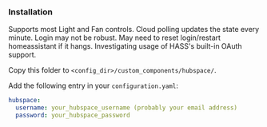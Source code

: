 ### Installation

Supports most Light and Fan controls. Cloud polling updates the state every minute. Login may not be robust. May need to reset login/restart homeassistant if it hangs. Investigating usage of HASS's built-in OAuth support.

Copy this folder to `<config_dir>/custom_components/hubspace/`.

Add the following entry in your `configuration.yaml`:

```yaml
hubspace:
  username: your_hubspace_username (probably your email address)
  password: your_hubspace_password
```
